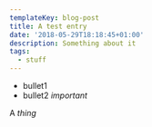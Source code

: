 ```yaml
---
templateKey: blog-post
title: A test entry
date: '2018-05-29T18:18:45+01:00'
description: Something about it
tags:
  - stuff
---
```

* bullet1
* bullet2 *important*

A _thing_
